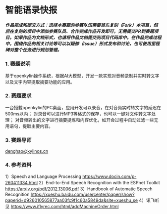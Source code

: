 # 智能语录快报

##### 作品完成和提交方式：选择本赛题的参赛队伍需要首先复刻（Fork）本项目，然后在复刻的项目中添加参赛队员、合作完成作品开发即可，无需提交PR到赛题项目。如果作品为文档形式，也请将作品文档提交到项目代码库中。在作品完成过程中，围绕作品的相关讨论等可以以疑修（Issue）形式发布和讨论，也可使用里程碑对整个任务进行规划管理。

### 1. 赛题说明
基于openkylin操作系统，根据AI大模型，开发一款实现对音频录制并实时转文字以及文字内容提取摘要功能的应用。

### 2. 赛题要求
一台搭载openkylin的PC桌面，应用开发可以录音，在对音频实时转文字的延迟在500ms以内；
对录音可以进行MP3等格式的保存，也可以一键对文件转文字处理；
对音频转出的文字进行摘要提炼和内容优化，如开会过程中自动过滤一些无用语句，提取主要内容。

### 3. 赛题导师
denghao@kylinos.cn

### 4. 参考资料
1）Speech and Language Processing
 https://www.docin.com/p-260411334.html 
2）End-to-End Speech Recognition with the ESPnet Toolkit
 https://arxiv.org/pdf/2012.13006.pdf 
3）Handbook of Automatic Speech Recognition
https://xueshu.baidu.com/usercenter/paper/show?paperid=d926010565877aa03fc9f1c60a5849da&site=xueshu_se
4）讯飞听见
 https://www.iflyrec.com/html/addMachineOrder.html

 
